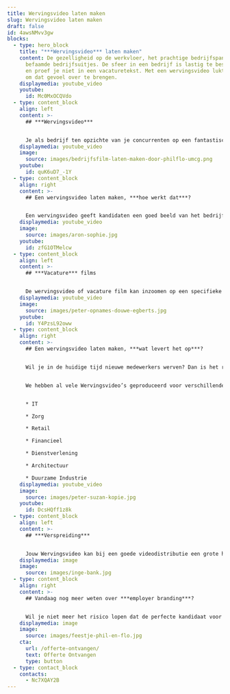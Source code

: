 ```yaml
---
title: Wervingsvideo laten maken
slug: Wervingsvideo laten maken
draft: false
id: 4awsNMvv3gw
blocks:
  - type: hero_block
    title: "***Wervingsvideo*** laten maken"
    content: De gezelligheid op de werkvloer, het prachtige bedrijfspand en de
      befaamde bedrijfsuitjes. De sfeer in een bedrijf is lastig te beschrijven
      en proef je niet in een vacaturetekst. Met een wervingsvideo lukt het wèl
      om dat gevoel over te brengen.
    displaymedia: youtube_video
    youtube:
      id: Mc0MxOCQVdo
  - type: content_block
    align: left
    content: >-
      ## ***Wervingsvideo***


      Je als bedrijf ten opzichte van je concurrenten op een fantastische manier onderscheiden? Geen saaie vacaturetekst, maar een authentieke film waarin het bedrijf en de functie in de schijnwerpers worden gezet. Een film die je kan inzetten op al je social media kanalen zoals LinkedIn, Instagram, Facebook en op de vacaturebanken zoals **Indeed**. Bel direct vrijblijvend met onze specialisten voor meer informatie! 085 - 273 8331
    displaymedia: youtube_video
    image:
      source: images/bedrijfsfilm-laten-maken-door-philflo-umcg.png
    youtube:
      id: quK6uD7_-1Y
  - type: content_block
    align: right
    content: >-
      ## Een wervingsvideo laten maken, ***hoe werkt dat***?


      Een wervingsvideo geeft kandidaten een goed beeld van het bedrijf. Letterlijk. Jij en je collega’s vertellen over het bedrijf en brengen zo het enthousiasme over voor de camera. Ons team ondersteunt en begeleidt de collega’s tijdens het filmen. Geen acteurs, maar een **eerlijk verhaal**. Sfeervolle beelden, de juiste achtergrondmuziek en een professionele montage doen de rest. Zo ontstaat het verhaal van jouw bedrijf binnen één minuut.
    displaymedia: youtube_video
    image:
      source: images/aron-sophie.jpg
    youtube:
      id: zfG1OTMelcw
  - type: content_block
    align: left
    content: >-
      ## ***Vacature*** films


      De wervingsvideo of vacature film kan inzoomen op een specifieke vacature of juist het bedrijf in alle aspecten laten zien. Ons creatieve marketing team denkt mee over de meest **succesvolle formule**. Een wervingsvideo laten maken door het team van Phil & Flo is een mooie ervaring die zich uitbetaalt.
    displaymedia: youtube_video
    image:
      source: images/peter-opnames-douwe-egberts.jpg
    youtube:
      id: Y4PzsL92oww
  - type: content_block
    align: right
    content: >-
      ## Een wervingsvideo laten maken, ***wat levert het op***?


      Wil je in de huidige tijd nieuwe medewerkers werven? Dan is het raadzaam een wervingsvideo te laten maken. Als bedrijf is het onverstandig om achter te blijven. Video is namelijk meer dan een trend. Het is een belangrijk medium geworden. Wanneer je een video hebt laten maken betaalt dit zich uit in de respons. Op wervingsvideo’s wordt meer gereageerd dan op een standaard vacaturetekst.


      We hebben al vele Wervingsvideo’s geproduceerd voor verschillende branches:


      * IT

      * Zorg

      * Retail

      * Financieel

      * Dienstverlening

      * Architectuur

      * Duurzame Industrie
    displaymedia: youtube_video
    image:
      source: images/peter-suzan-kopie.jpg
    youtube:
      id: DcsHQff1z8k
  - type: content_block
    align: left
    content: >-
      ## ***Verspreiding***


      Jouw Wervingsvideo kan bij een goede videodistributie een grote hit worden onder jouw doelgroep op sociale media. Een aansprekende film wordt graag gedeeld en bereikt zo die talenten die je graag binnen wilt halen. Ook zoekmachines houden van video’s. Wij kunnen je adviseren over zoekmachineoptimalisatie in combinatie met wervingsvideo’s, zodat jullie bedrijfsvideo de hoge score krijgt die hij verdient.
    displaymedia: image
    image:
      source: images/inge-bank.jpg
  - type: content_block
    align: right
    content: >-
      ## Vandaag nog meer weten over ***employer branding***?


      Wil je niet meer het risico lopen dat de perfecte kandidaat voor je functie afhaakt omdat zij of hij geen goed beeld krijgt van je bedrijf? Phil & Flo maakt hoogwaardige Employer branding video’s om werkgevers en werknemers bij elkaar te brengen. Wij laten jouw bedrijf van de beste kant zien, zodat potentiële werknemers enthousiast bij je zullen solliciteren. We vertellen je hier graag meer over, en beantwoorden al je vragen in persoon. Aarzel dus niet om contact op te nemen en meer te weten te komen over de kansen van employer branding en videomarketing voor jouw bedrijf!
    displaymedia: image
    image:
      source: images/feestje-phil-en-flo.jpg
    cta:
      url: /offerte-ontvangen/
      text: Offerte Ontvangen
      type: button
  - type: contact_block
    contacts:
      - Nc7XQAY2B
---
```

